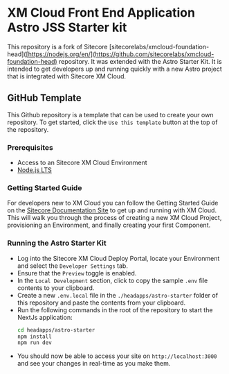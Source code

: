 # XM Cloud Front End Application Astro JSS Starter kit

This repository is a fork of Sitecore [sitecorelabs/xmcloud-foundation-head]([https://nodejs.org/en/](https://github.com/sitecorelabs/xmcloud-foundation-head) repository. It was extended with the Astro Starter Kit.
It is intended to get developers up and running quickly with a new Astro project that is integrated with Sitecore XM Cloud.

## GitHub Template

This Github repository is a template that can be used to create your own repository. To get started, click the `Use this template` button at the top of the repository.

### Prerequisites

- Access to an Sitecore XM Cloud Environment
- [Node.js LTS](https://nodejs.org/en/)

### Getting Started Guide

For developers new to XM Cloud you can follow the Getting Started Guide on the [Sitecore Documentation Site](https://doc.sitecore.com/xmc) to get up and running with XM Cloud. This will walk you through the process of creating a new XM Cloud Project, provisioning an Environment, and finally creating your first Component.

### Running the Astro Starter Kit

- Log into the Sitecore XM Cloud Deploy Portal, locate your Environment and select the `Developer Settings` tab.
- Ensure that the `Preview` toggle is enabled.
- In the `Local Development` section, click to copy the sample `.env` file contents to your clipboard.
- Create a new `.env.local` file in the `./headapps/astro-starter` folder of this repository and paste the contents from your clipboard.
- Run the following commands in the root of the repository to start the NextJs application:
  ```bash
  cd headapps/astro-starter
  npm install
  npm run dev
  ```
- You should now be able to access your site on `http://localhost:3000` and see your changes in real-time as you make them.
